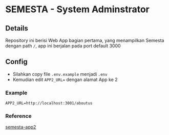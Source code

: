 # SEMESTA - System Adminstrator
## Details
Repository ini berisi Web App bagian pertama, yang menampilkan Semesta dengan path ```/```, app ini berjalan pada port default 3000
## Config
- Silahkan copy file ```.env.example``` menjadi ```.env``` 
- Kemudian edit ```APP2_URL=``` dengan alamat App ke 2

### Example
```APP2_URL=http://localhost:3001/aboutus```

### Reference
[semesta-app2](https://github.com/islamyakin/semesta-app2)